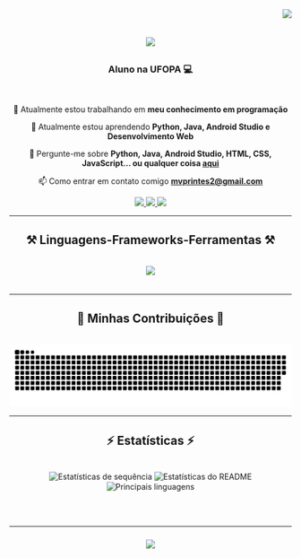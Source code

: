 <img align="right" src="https://visitor-badge.laobi.icu/badge?page_id=FelipeMzero.FelipeMzero" />

<h1 align="center">
    <img src="https://readme-typing-svg.herokuapp.com/?font=Righteous&size=35&center=true&vCenter=true&width=500&height=70&duration=4000&lines=Olá!+Sou+o+Felipe+Monteiro+👺🖖;" />
</h1>

<h3 align="center">Aluno na UFOPA 💻</h3>

<br/>

<div align="center">
 
 🔭 Atualmente estou trabalhando em **meu conhecimento em programação**
 
 🌱 Atualmente estou aprendendo **Python, Java, Android Studio e Desenvolvimento Web**

 💬 Pergunte-me sobre **Python, Java, Android Studio, HTML, CSS, JavaScript... ou qualquer coisa [aqui](https://github.com/FelipeMzero/FelipeMzero/issues)**

 📫 Como entrar em contato comigo **mvprintes2@gmail.com**
 
 </div>
 
<div align="center"> 
  <a href="https://www.linkedin.com/in/mvprintes/">
    <img src="https://img.shields.io/badge/LinkedIn-0077B5?style=for-the-badge&logo=linkedin&logoColor=white" />
  </a>
  <a href="mailto:mvprintes2@gmail.com">
    <img src="https://img.shields.io/badge/Gmail-D14836?style=for-the-badge&logo=gmail&logoColor=white" />
  </a>
  <a href="https://github.com/FelipeMzero">
     <img src="https://img.shields.io/badge/GitHub-100000?style=for-the-badge&logo=github&logoColor=white" /> <!-- Você também pode usar outras opções de ícone, como todoist, sqlite, safari, google-chrome -->
  </a>
</div>

 <hr/>
 
<h2 align="center">⚒️ Linguagens-Frameworks-Ferramentas ⚒️</h2>
<br/>
<div align="center">
    <img src="https://skillicons.dev/icons?i=python,java,android,html5,css3,javascript" /><br>
</div>

<br/>
<hr/>
<div align="center">
  <h2>🐍 Minhas Contribuições 🐍</h2>
  <br>
  <img alt="snake eating my contributions" src="https://github.com/FelipeMzero/FelipeMzero/blob/output/github-contribution-grid-snake.svg" />
</div>


<hr/>

<h2 align="center">⚡ Estatísticas ⚡</h2>
<br>
<div align=center>
  <img width=390 src="https://streak-stats.demolab.com/?user=FelipeMzero&count_private=true&theme=react&border_radius=10" alt="Estatísticas de sequência" />
  <img width=390 src="https://github-readme-stats.vercel.app/api?username=FelipeMzero&count_private=true&show_icons=true&theme=react&rank_icon=github&border_radius=10" alt="Estatísticas do README" />
  <br/>
  <img width=325 align="center" src="https://github-readme-stats.vercel.app/api/top-langs/?username=FelipeMzero&hide=HTML&langs_count=8&layout=compact&theme=react&border_radius=10&size_weight=0.5&count_weight=0.5&exclude_repo=github-readme-stats" alt="Principais linguagens" />
</div>

<br/><br/>
<hr/>

<h3 align="center">
    <img src="https://readme-typing-svg.herokuapp.com/?font=Righteous&size=25&center=true&vCenter=true&width=500&height=70&duration=4000&lines=Obrigado+pela+visita!+✌️;Envie-me+uma+mensagem+no+LinkedIn!;Estou+sempre+disposto+a+colaborar+:)">
</h3>

<br/>
